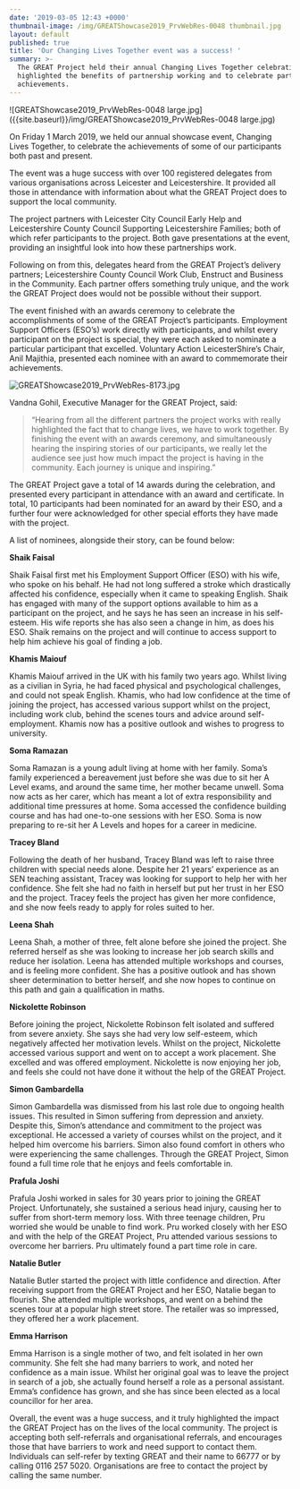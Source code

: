 ```yaml
---
date: '2019-03-05 12:43 +0000'
thumbnail-image: /img/GREATShowcase2019_PrvWebRes-0048 thumbnail.jpg
layout: default
published: true
title: 'Our Changing Lives Together event was a success! '
summary: >-
  The GREAT Project held their annual Changing Lives Together celebration, which
  highlighted the benefits of partnership working and to celebrate participants
  achievements.
---
```

![GREATShowcase2019_PrvWebRes-0048 large.jpg]({{site.baseurl}}/img/GREATShowcase2019_PrvWebRes-0048 large.jpg)

On Friday 1 March 2019, we held our annual showcase event, Changing Lives Together, to celebrate the achievements of some of our participants both past and present. 

The event was a huge success with over 100 registered delegates from various organisations across Leicester and Leicestershire. It provided all those in attendance with information about what the GREAT Project does to support the local community.

The project partners with Leicester City Council Early Help and Leicestershire County Council Supporting Leicestershire Families; both of which refer participants to the project. Both gave presentations at the event, providing an insightful look into how these partnerships work.  

Following on from this, delegates heard from the GREAT Project’s delivery partners; Leicestershire County Council Work Club, Enstruct and Business in the Community. Each partner offers something truly unique, and the work the GREAT Project does would not be possible without their support. 

The event finished with an awards ceremony to celebrate the accomplishments of some of the GREAT Project’s participants. Employment Support Officers (ESO’s) work directly with participants, and whilst every participant on the project is special, they were each asked to nominate a particular participant that excelled. Voluntary Action LeicesterShire’s Chair, Anil Majithia, presented each nominee with an award to commemorate their achievements.

![GREATShowcase2019_PrvWebRes-8173.jpg]({{site.baseurl}}/img/GREATShowcase2019_PrvWebRes-8173.jpg)

Vandna Gohil, Executive Manager for the GREAT Project, said: 

> “Hearing from all the different partners the project works with really highlighted the fact that to change lives, we have to work together. By finishing the event with an awards ceremony, and simultaneously hearing the inspiring stories of our participants, we really let the audience see just how much impact the project is having in the community. Each journey is unique and inspiring.”

The GREAT Project gave a total of 14 awards during the celebration, and presented every participant in attendance with an award and certificate. In total, 10 participants had been nominated for an award by their ESO, and a further four were acknowledged for other special efforts they have made with the project. 

A list of nominees, alongside their story, can be found below:

**Shaik Faisal**

Shaik Faisal first met his Employment Support Officer (ESO) with his wife, who spoke on his behalf. He had not long suffered a stroke which drastically affected his confidence, especially when it came to speaking English. Shaik has engaged with many of the support options available to him as a participant on the project, and he says he has seen an increase in his self-esteem. His wife reports she has also seen a change in him, as does his ESO. Shaik remains on the project and will continue to access support to help him achieve his goal of finding a job.

**Khamis Maiouf**

Khamis Maiouf arrived in the UK with his family two years ago. Whilst living as a civilian in Syria, he had faced physical and psychological challenges, and could not speak English. Khamis, who had low confidence at the time of joining the project, has accessed various support whilst on the project, including work club, behind the scenes tours and advice around self-employment. Khamis now has a positive outlook and wishes to progress to university. 

**Soma Ramazan**

Soma Ramazan is a young adult living at home with her family. Soma’s family experienced a bereavement just before she was due to sit her A Level exams, and around the same time, her mother became unwell. Soma now acts as her carer, which has meant a lot of extra responsibility and additional time pressures at home. Soma accessed the confidence building course and has had one-to-one sessions with her ESO. Soma is now preparing to re-sit her A Levels and hopes for a career in medicine. 

**Tracey Bland**

Following the death of her husband, Tracey Bland was left to raise three children with special needs alone. Despite her 21 years’ experience as an SEN teaching assistant, Tracey was looking for support to help her with her confidence. She felt she had no faith in herself but put her trust in her ESO and the project. Tracey feels the project has given her more confidence, and she now feels ready to apply for roles suited to her. 

**Leena Shah**

Leena Shah, a mother of three, felt alone before she joined the project. She referred herself as she was looking to increase her job search skills and reduce her isolation. Leena has attended multiple workshops and courses, and is feeling more confident. She has a positive outlook and has shown sheer determination to better herself, and she now hopes to continue on this path and gain a qualification in maths. 

**Nickolette Robinson**

Before joining the project, Nickolette Robinson felt isolated and suffered from severe anxiety. She says she had very low self-esteem, which negatively affected her motivation levels. Whilst on the project, Nickolette accessed various support and went on to accept a work placement. She excelled and was offered employment. Nickolette is now enjoying her job, and feels she could not have done it without the help of the GREAT Project. 


**Simon Gambardella**

Simon Gambardella was dismissed from his last role due to ongoing health issues. This resulted in Simon suffering from depression and anxiety. Despite this, Simon’s attendance and commitment to the project was exceptional. He accessed a variety of courses whilst on the project, and it helped him overcome his barriers. Simon also found comfort in others who were experiencing the same challenges. Through the GREAT Project, Simon found a full time role that he enjoys and feels comfortable in. 

**Prafula Joshi**

Prafula Joshi worked in sales for 30 years prior to joining the GREAT Project. Unfortunately, she sustained a serious head injury, causing her to suffer from short-term memory loss. With three teenage children, Pru worried she would be unable to find work. Pru worked closely with her ESO and with the help of the GREAT Project, Pru attended various sessions to overcome her barriers. Pru ultimately found a part time role in care. 

**Natalie Butler**

Natalie Butler started the project with little confidence and direction. After receiving support from the GREAT Project and her ESO, Natalie began to flourish. She attended multiple workshops, and went on a behind the scenes tour at a popular high street store. The retailer was so impressed, they offered her a work placement. 

**Emma Harrison**

Emma Harrison is a single mother of two, and felt isolated in her own community. She felt she had many barriers to work, and noted her confidence as a main issue.  Whilst her original goal was to leave the project in search of a job, she actually found herself a role as a personal assistant. Emma’s confidence has grown, and she has since been elected as a local councillor for her area. 


Overall, the event was a huge success, and it truly highlighted the impact the GREAT Project has on the lives of the local community. The project is accepting both self-referrals and organisational referrals, and encourages those that have barriers to work and need support to contact them. Individuals can self-refer by texting GREAT and their name to 66777 or by calling 0116 257 5020. Organisations are free to contact the project by calling the same number.
